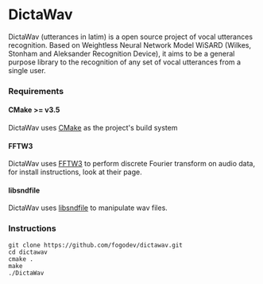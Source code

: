 # DictaWav

DictaWav (utterances in latim) is a open source project of vocal utterances recognition. Based on Weightless Neural Network Model WiSARD (Wilkes, Stonham and Aleksander Recognition Device), it aims to be a general purpose library to the recognition of any set of vocal utterances from a single user.

### Requirements

#### CMake >= v3.5
DictaWav uses [CMake](https://cmake.org) as the project's build system

#### FFTW3
DictaWav uses [FFTW3](http://fftw.org/) to perform discrete Fourier transform on audio data, for install instructions, look at their page.

#### libsndfile
DictaWav uses [libsndfile](http://www.mega-nerd.com/libsndfile/) to manipulate wav files.

### Instructions


```
git clone https://github.com/fogodev/dictawav.git
cd dictawav
cmake .
make
./DictaWav
```
